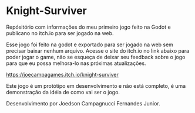 # Knight-Surviver
Repósitório com informações do meu primeiro jogo feito na Godot e publicano no itch.io para ser jogado na web.

<p>Esse jogo foi feito na godot e exportado para ser jogado na web sem precisar baixar nenhum arquivo. Acesse o site do itch.io no link abaixo para poder jogar o game, não se esqueça de deixar seu feedback sobre o jogo para que eu possa melhora-lo nas próximas atualizações.</p>

https://joecampagames.itch.io/knight-surviver

<p>Este jogo é um protótipo em desenvolvimento e não está completo, é uma demonstração da idéia de como vai ser o jogo.</p>

<p>Desenvolvimento por Joedson Campagnucci Fernandes Junior.</p>
